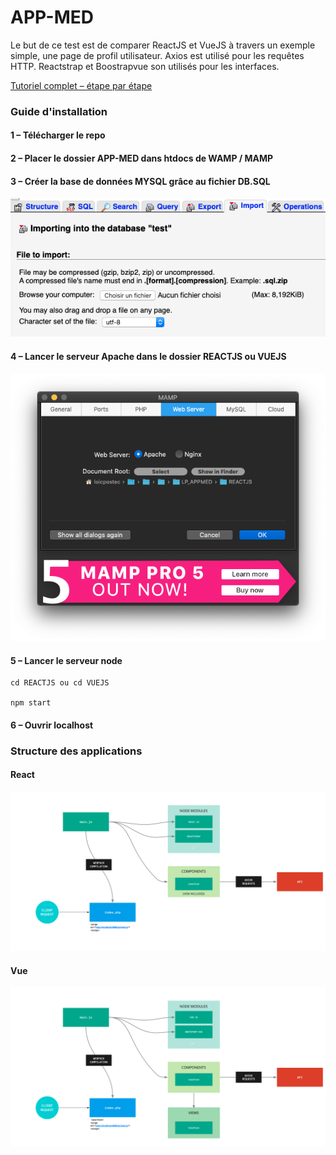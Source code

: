 # APP-MED

Le but de ce test est de comparer ReactJS et VueJS à travers un exemple simple, une page de profil utilisateur.
Axios est utilisé pour les requêtes HTTP.
Reactstrap et Boostrapvue son utilisés pour les interfaces. 

[Tutoriel complet – étape par étape](https://pasteapp.com/p/sVmc1HFbUsl/s/cXneF2lhaka?view=3i0cQlYZwTC) 

### Guide d'installation

#### 1 – Télécharger le repo


#### 2 – Placer le dossier APP-MED dans htdocs de WAMP / MAMP 


#### 3 – Créer la base de données MYSQL grâce au fichier DB.SQL

![](https://github.com/loicpostec/APP-MED/blob/master/readme-img/MYSQL.png)

#### 4 – Lancer le serveur Apache dans le dossier REACTJS ou VUEJS

![](https://github.com/loicpostec/APP-MED/blob/master/readme-img/MAMP.png)

#### 5 – Lancer le serveur node 
    
    cd REACTJS ou cd VUEJS
    
    npm start
    
#### 6 – Ouvrir localhost 

   
### Structure des applications

#### React
![](https://github.com/loicpostec/APP-MED/blob/master/readme-img/REACT.png)

#### Vue
![](https://github.com/loicpostec/APP-MED/blob/master/readme-img/VUE.png)
